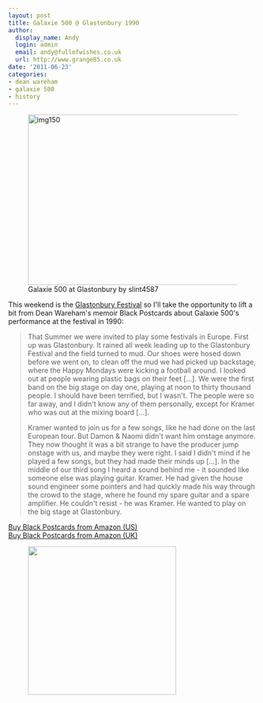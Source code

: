 ```yaml
---
layout: post
title: Galaxie 500 @ Glastonbury 1990
author:
  display_name: Andy
  login: admin
  email: andy@fullofwishes.co.uk
  url: http://www.grange85.co.uk
date: '2011-06-23'
categories:
- dean wareham
- galaxie 500
- history
---
```

<figure class="caption aligncenter"><a href="http://www.flickr.com/photos/74825135@N00/3354266928/" title="img150 by slint4587, on Flickr"><img class="aligncenter" src="https://farm4.static.flickr.com/3638/3354266928_f84714f9e7.jpg" width="500" height="345" alt="img150"></a><figcaption class="caption-text">Galaxie 500 at Glastonbury by slint4587</figcaption></figure>
<p>This weekend is the <a href="http://www.glastonburyfestivals.co.uk/">Glastonbury Festival</a> so I'll take the opportunity to lift a bit from Dean Wareham's memoir Black Postcards about Galaxie 500's performance at the festival in 1990:</p>
<blockquote><p>That Summer we were invited to play some festivals in Europe. First up was Glastonbury. It rained all week leading up to the Glastonbury Festival and the field turned to mud. Our shoes were hosed down before we went on, to clean off the mud we had picked up backstage, where the Happy Mondays were kicking a football around. I looked out at people wearing plastic bags on their feet [...]. We were the first band on the big stage on day one, playing at noon to thirty thousand people. I should have been terrified, but I wasn't. The people were so far away, and I didn't know any of them personally, except for Kramer who was out at the mixing board [...].</p>
<p>Kramer wanted to join us for a few songs, like he had done on the last European tour. But Damon & Naomi didn't want him onstage anymore. They now thought it was a bit strange to have the producer jump onstage with us, and maybe they were right. I said I didn't mind if he played a few songs, but they had made their minds up [...]. In the middle of our third song I heard a sound behind me - it sounded like someone else was playing guitar. Kramer. He had given the house sound engineer some pointers and had quickly made his way through the crowd to the stage, where he found my spare guitar and a spare amplifier. He couldn't resist - he was Kramer. He wanted to play on the big stage at Glastonbury.</p></blockquote>
<p><a href="http://www.amazon.com/gp/product/0143115480/ref=as_li_ss_tl?ie=UTF8&tag=aheadfullofwi-20&linkCode=as2&camp=217145&creative=399369&creativeASIN=0143115480">Buy Black Postcards from Amazon (US)</a><br />
<a href="http://www.amazon.co.uk/gp/product/0143115480/ref=as_li_ss_tl?ie=UTF8&tag=aheadfullofwi-21&linkCode=as2&camp=1634&creative=19450&creativeASIN=0143115480">Buy Black Postcards from Amazon (UK)</a><br />
<figure class="caption aligncenter" width="300" caption="Black postcards (paperback edition)"><img src="https://media.fullofwishes.co.uk/ahfow/uploads/2009/02/41dyhhimxrl_ss500_-300x300.jpg" alt="" title="Black postcards (paperback edition)" width="300" height="300" class="size-medium wp-image-1042" /><figcaption class="caption-text"></figcaption></figure>
